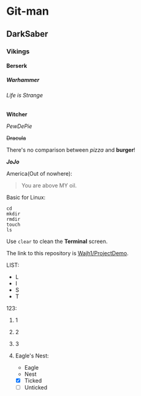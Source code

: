 # Git-man

## DarkSaber

### Vikings

#### Berserk

##### Warhammer

###### Life is Strange

**Witcher**

*PewDePie*

~~Dracula~~

There's no comparison between *pizza* and **burger**!

***JoJo***

America(Out of nowhere):
> You are above MY oil.

Basic for Linux:
```
cd
mkdir
rmdir
touch
ls
```

Use `clear` to clean the **Terminal** screen.

The link to this repository is [Wajh1/ProjectDemo](https://github.com/Wajh1/ProjectDemo).

LIST:
- L
- I
- S
- T

123:
1. 1
2. 2
3. 3

1. Eagle's Nest:
   - Eagle
   - Nest
   
   - [x] Ticked
   - [ ] Unticked

